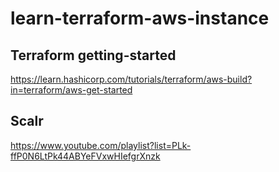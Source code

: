 # learn-terraform-aws-instance

## Terraform getting-started
https://learn.hashicorp.com/tutorials/terraform/aws-build?in=terraform/aws-get-started


## Scalr
https://www.youtube.com/playlist?list=PLk-ffP0N6LtPk44ABYeFVxwHIefgrXnzk
